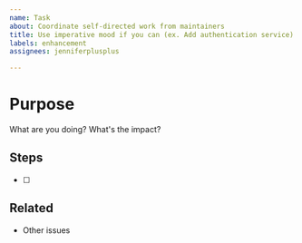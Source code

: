 ```yaml
---
name: Task
about: Coordinate self-directed work from maintainers
title: Use imperative mood if you can (ex. Add authentication service)
labels: enhancement
assignees: jenniferplusplus

---
```


# Purpose

What are you doing?
What's the impact?

## Steps

- [ ]

## Related

- Other issues
